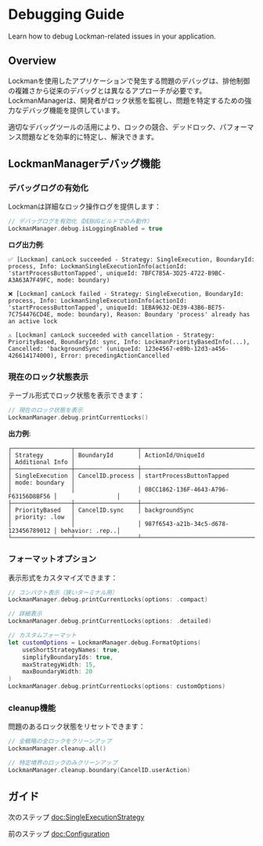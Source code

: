 # Debugging Guide

Learn how to debug Lockman-related issues in your application.

## Overview

Lockmanを使用したアプリケーションで発生する問題のデバッグは、排他制御の複雑さから従来のデバッグとは異なるアプローチが必要です。LockmanManagerは、開発者がロック状態を監視し、問題を特定するための強力なデバッグ機能を提供しています。

適切なデバッグツールの活用により、ロックの競合、デッドロック、パフォーマンス問題などを効率的に特定し、解決できます。

## LockmanManagerデバッグ機能

### デバッグログの有効化

Lockmanは詳細なロック操作ログを提供します：

```swift
// デバッグログを有効化（DEBUGビルドでのみ動作）
LockmanManager.debug.isLoggingEnabled = true
```

**ログ出力例**:
```
✅ [Lockman] canLock succeeded - Strategy: SingleExecution, BoundaryId: process, Info: LockmanSingleExecutionInfo(actionId: 'startProcessButtonTapped', uniqueId: 7BFC785A-3D25-4722-B9BC-A3A63A7F49FC, mode: boundary)

❌ [Lockman] canLock failed - Strategy: SingleExecution, BoundaryId: process, Info: LockmanSingleExecutionInfo(actionId: 'startProcessButtonTapped', uniqueId: 1EBA9632-DE39-43B6-BE75-7C754476CD4E, mode: boundary), Reason: Boundary 'process' already has an active lock

⚠️ [Lockman] canLock succeeded with cancellation - Strategy: PriorityBased, BoundaryId: sync, Info: LockmanPriorityBasedInfo(...), Cancelled: 'backgroundSync' (uniqueId: 123e4567-e89b-12d3-a456-426614174000), Error: precedingActionCancelled
```

### 現在のロック状態表示

テーブル形式でロック状態を表示できます：

```swift
// 現在のロック状態を表示
LockmanManager.debug.printCurrentLocks()
```

**出力例**:
```
┌─────────────────┬──────────────────┬──────────────────────────────────────┬─────────────────┐
│ Strategy        │ BoundaryId       │ ActionId/UniqueId                    │ Additional Info │
├─────────────────┼──────────────────┼──────────────────────────────────────┼─────────────────┤
│ SingleExecution │ CancelID.process │ startProcessButtonTapped             │ mode: boundary  │
│                 │                  │ 08CC1862-136F-4643-A796-F63156D8BF56 │                 │
├─────────────────┼──────────────────┼──────────────────────────────────────┼─────────────────┤
│ PriorityBased   │ CancelID.sync    │ backgroundSync                       │ priority: .low  │
│                 │                  │ 987f6543-a21b-34c5-d678-123456789012 │ behavior: .rep..│
└─────────────────┴──────────────────┴──────────────────────────────────────┴─────────────────┘
```

### フォーマットオプション

表示形式をカスタマイズできます：

```swift
// コンパクト表示（狭いターミナル用）
LockmanManager.debug.printCurrentLocks(options: .compact)

// 詳細表示
LockmanManager.debug.printCurrentLocks(options: .detailed)

// カスタムフォーマット
let customOptions = LockmanManager.debug.FormatOptions(
    useShortStrategyNames: true,
    simplifyBoundaryIds: true,
    maxStrategyWidth: 15,
    maxBoundaryWidth: 20
)
LockmanManager.debug.printCurrentLocks(options: customOptions)
```

### cleanup機能

問題のあるロック状態をリセットできます：

```swift
// 全戦略の全ロックをクリーンアップ
LockmanManager.cleanup.all()

// 特定境界のロックのみクリーンアップ
LockmanManager.cleanup.boundary(CancelID.userAction)
```

## ガイド

次のステップ <doc:SingleExecutionStrategy>

前のステップ <doc:Configuration>
